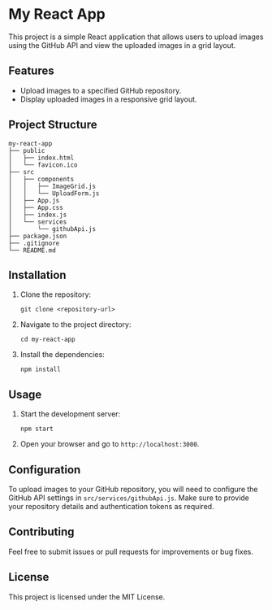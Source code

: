 # My React App

This project is a simple React application that allows users to upload images using the GitHub API and view the uploaded images in a grid layout.

## Features

- Upload images to a specified GitHub repository.
- Display uploaded images in a responsive grid layout.

## Project Structure

```
my-react-app
├── public
│   ├── index.html
│   └── favicon.ico
├── src
│   ├── components
│   │   ├── ImageGrid.js
│   │   └── UploadForm.js
│   ├── App.js
│   ├── App.css
│   ├── index.js
│   └── services
│       └── githubApi.js
├── package.json
├── .gitignore
└── README.md
```

## Installation

1. Clone the repository:
   ```
   git clone <repository-url>
   ```
2. Navigate to the project directory:
   ```
   cd my-react-app
   ```
3. Install the dependencies:
   ```
   npm install
   ```

## Usage

1. Start the development server:
   ```
   npm start
   ```
2. Open your browser and go to `http://localhost:3000`.

## Configuration

To upload images to your GitHub repository, you will need to configure the GitHub API settings in `src/services/githubApi.js`. Make sure to provide your repository details and authentication tokens as required.

## Contributing

Feel free to submit issues or pull requests for improvements or bug fixes.

## License

This project is licensed under the MIT License.